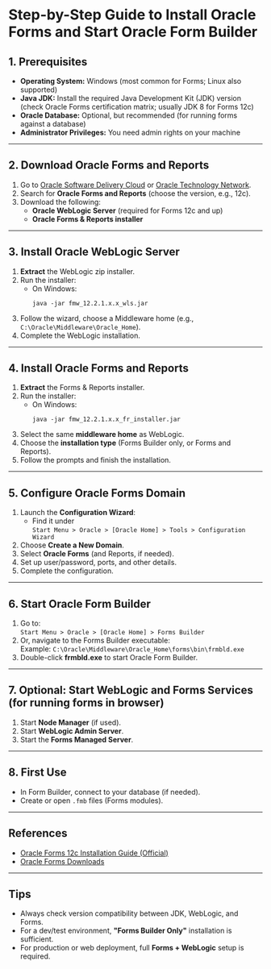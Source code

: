 # Step-by-Step Guide to Install Oracle Forms and Start Oracle Form Builder

## 1. Prerequisites

- **Operating System:** Windows (most common for Forms; Linux also supported)
- **Java JDK:** Install the required Java Development Kit (JDK) version (check Oracle Forms certification matrix; usually JDK 8 for Forms 12c)
- **Oracle Database:** Optional, but recommended (for running forms against a database)
- **Administrator Privileges:** You need admin rights on your machine

---

## 2. Download Oracle Forms and Reports

1. Go to [Oracle Software Delivery Cloud](https://edelivery.oracle.com/) or [Oracle Technology Network](https://www.oracle.com/middleware/technologies/forms-downloads.html).
2. Search for **Oracle Forms and Reports** (choose the version, e.g., 12c).
3. Download the following:
   - **Oracle WebLogic Server** (required for Forms 12c and up)
   - **Oracle Forms & Reports installer**

---

## 3. Install Oracle WebLogic Server

1. **Extract** the WebLogic zip installer.
2. Run the installer:
   - On Windows:  
     ```
     java -jar fmw_12.2.1.x.x_wls.jar
     ```
3. Follow the wizard, choose a Middleware home (e.g., `C:\Oracle\Middleware\Oracle_Home`).
4. Complete the WebLogic installation.

---

## 4. Install Oracle Forms and Reports

1. **Extract** the Forms & Reports installer.
2. Run the installer:
   - On Windows:  
     ```
     java -jar fmw_12.2.1.x.x_fr_installer.jar
     ```
3. Select the same **middleware home** as WebLogic.
4. Choose the **installation type** (Forms Builder only, or Forms and Reports).
5. Follow the prompts and finish the installation.

---

## 5. Configure Oracle Forms Domain

1. Launch the **Configuration Wizard**:
   - Find it under  
     `Start Menu > Oracle > [Oracle Home] > Tools > Configuration Wizard`
2. Choose **Create a New Domain**.
3. Select **Oracle Forms** (and Reports, if needed).
4. Set up user/password, ports, and other details.
5. Complete the configuration.

---

## 6. Start Oracle Form Builder

1. Go to:  
   `Start Menu > Oracle > [Oracle Home] > Forms Builder`
2. Or, navigate to the Forms Builder executable:  
   Example: `C:\Oracle\Middleware\Oracle_Home\forms\bin\frmbld.exe`
3. Double-click **frmbld.exe** to start Oracle Form Builder.

---

## 7. Optional: Start WebLogic and Forms Services (for running forms in browser)

1. Start **Node Manager** (if used).
2. Start **WebLogic Admin Server**.
3. Start the **Forms Managed Server**.

---

## 8. First Use

- In Form Builder, connect to your database (if needed).
- Create or open `.fmb` files (Forms modules).

---

## References

- [Oracle Forms 12c Installation Guide (Official)](https://docs.oracle.com/en/middleware/developer-tools/forms/12.2.1.4/instl/index.html)
- [Oracle Forms Downloads](https://www.oracle.com/middleware/technologies/forms-downloads.html)

---

## Tips

- Always check version compatibility between JDK, WebLogic, and Forms.
- For a dev/test environment, **"Forms Builder Only"** installation is sufficient.
- For production or web deployment, full **Forms + WebLogic** setup is required.
